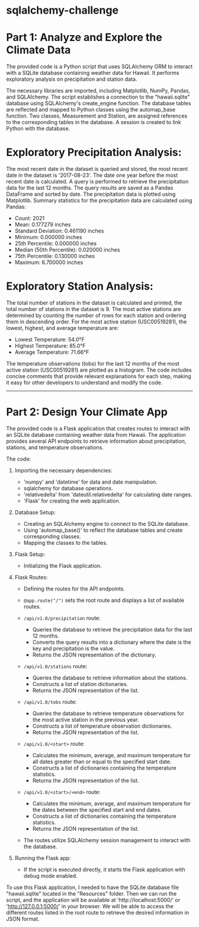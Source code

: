 # sqlalchemy-challenge
# Part 1: Analyze and Explore the Climate Data

The provided code is a Python script that uses SQLAlchemy ORM to interact with a SQLite database containing weather data for Hawaii. It performs exploratory analysis on precipitation and station data.

The necessary libraries are imported, including Matplotlib, NumPy, Pandas, and SQLAlchemy.
The script establishes a connection to the "hawaii.sqlite" database using SQLAlchemy's create_engine function.
The database tables are reflected and mapped to Python classes using the automap_base function.
Two classes, Measurement and Station, are assigned references to the corresponding tables in the database.
A session is created to link Python with the database.
# Exploratory Precipitation Analysis:
The most recent date in the dataset is queried and stored, the most recent date in the dataset is '2017-08-23'.
The date one year before the most recent date is calculated.
A query is performed to retrieve the precipitation data for the last 12 months.
The query results are saved as a Pandas DataFrame and sorted by date.
The precipitation data is plotted using Matplotlib.
Summary statistics for the precipitation data are calculated using Pandas:
- Count: 2021
- Mean: 0.177279 inches
- Standard Deviation: 0.461190 inches
- Minimum: 0.000000 inches
- 25th Percentile: 0.000000 inches
- Median (50th Percentile): 0.020000 inches
- 75th Percentile: 0.130000 inches
- Maximum: 6.700000 inches
# Exploratory Station Analysis:
The total number of stations in the dataset is calculated and printed, the total number of stations in the dataset is 9.
The most active stations are determined by counting the number of rows for each station and ordering them in descending order.
For the most active station (USC00519281), the lowest, highest, and average temperature are:
- Lowest Temperature: 54.0°F
- Highest Temperature: 85.0°F
- Average Temperature: 71.66°F

The temperature observations (tobs) for the last 12 months of the most active station (USC00519281) are plotted as a histogram.
The code includes concise comments that provide relevant explanations for each step, making it easy for other developers to understand and modify the code.

_____________________________________________________________________________________________________________________________________________
# Part 2: Design Your Climate App

The provided code is a Flask application that creates routes to interact with an SQLite database containing weather data from Hawaii. The application provides several API endpoints to retrieve information about precipitation, stations, and temperature observations.

The code:

1. Importing the necessary dependencies:
   - 'numpy' and 'datetime' for data and date manipulation.
   - sqlalchemy for database operations.
   - 'relativedelta' from 'dateutil.relativedelta' for calculating date ranges.
   - 'Flask' for creating the web application.

2. Database Setup:
   - Creating an SQLAlchemy engine to connect to the SQLite database.
   - Using 'automap_base()' to reflect the database tables and create corresponding classes.
   - Mapping the classes to the tables.

3. Flask Setup:
   - Initializing the Flask application.

4. Flask Routes:
   - Defining the routes for the API endpoints.

   - `@app.route("/")` sets the root route and displays a list of available routes.

   - `/api/v1.0/precipitation` route:
     - Queries the database to retrieve the precipitation data for the last 12 months.
     - Converts the query results into a dictionary where the date is the key and precipitation is the value.
     - Returns the JSON representation of the dictionary.

   - `/api/v1.0/stations` route:
     - Queries the database to retrieve information about the stations.
     - Constructs a list of station dictionaries.
     - Returns the JSON representation of the list.

   - `/api/v1.0/tobs` route:
     - Queries the database to retrieve temperature observations for the most active station in the previous year.
     - Constructs a list of temperature observation dictionaries.
     - Returns the JSON representation of the list.

   - `/api/v1.0/<start>` route:
     - Calculates the minimum, average, and maximum temperature for all dates greater than or equal to the specified start date.
     - Constructs a list of dictionaries containing the temperature statistics.
     - Returns the JSON representation of the list.

   - `/api/v1.0/<start>/<end>` route:
     - Calculates the minimum, average, and maximum temperature for the dates between the specified start and end dates.
     - Constructs a list of dictionaries containing the temperature statistics.
     - Returns the JSON representation of the list.

   - The routes utilize SQLAlchemy session management to interact with the database.

5. Running the Flask app:
   - If the script is executed directly, it starts the Flask application with debug mode enabled.

To use this Flask application, I needed to have the SQLite database file "hawaii.sqlite" located in the "Resources" folder. Then we can run the script, and the application will be available at 'http://localhost:5000/' or 'http://127.0.0.1:5000/' in your browser. We will be able to access the different routes listed in the root route to retrieve the desired information in JSON format.
